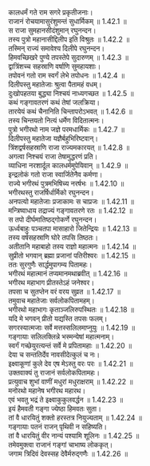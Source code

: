 

  
कालधर्मं गते राम सगरे प्रकृतीजनाः।  
राजानं रोचयामासुरंशुमन्तं सुधार्मिकम् ॥ 1.42.1 ॥   
स राजा सुमहानसीदंशुमान् रघुनन्दन।  
तस्य पुत्रो महानासीद्दिलीप इति विश्रुतः ॥ 1.42.2 ॥   
तस्मिन् राज्यं समावेश्य दिलीपे रघुनन्दन।  
हिमवच्छिखरे पुण्ये तपस्तेपे सुदारुणम् ॥ 1.42.3 ॥   
द्वात्रिंशच्च सहस्राणि वर्षाणि सुमहायशाः।  
तपोवनं गतो राम स्वर्गं लेभे तपोधनः ॥ 1.42.4 ॥   
दिलीपस्तु महातेजाः श्रुत्वा पैतामहं वधम्।  
दुःखोपहतया बुद्ध्या निश्चयं नाध्यगच्छत ॥ 1.42.5 ॥   
कथं गङ्गावतरणं कथं तेषां जलक्रिया।  
तारयेयं कथं चैनानिति चिन्तापरोऽभवत् ॥ 1.42.6 ॥   
तस्य चिन्तयतो नित्यं धर्मेण विदितात्मनः।  
पुत्रो भगीरथो नाम जज्ञे परमधार्मिकः ॥ 1.42.7 ॥   
दिलीपस्तु महातेजा यज्ञैर्बहुभिरिष्टवान्।  
त्रिंशद्वर्षसहस्राणि राजा राज्यमकारयत् ॥ 1.42.8 ॥   
अगत्वा निश्चयं राजा तेषामुद्धरणं प्रति।  
व्याधिना नरशार्दूल कालधर्ममुपेयिवान् ॥ 1.42.9 ॥   
इन्द्रलोकं गतो राजा स्वार्जितेनैव कर्मणा।  
राज्ये भगीरथं पुत्रमभिषिच्य नरर्षभः ॥ 1.42.10 ॥   
भगीरथस्तु राजर्षिर्धार्मिको रघुनन्दन।  
अनपत्यो महातेजाः प्रजाकामः स चाप्रजः ॥ 1.42.11 ॥   
मन्त्रिष्वाधाय तद्राज्यं गङ्गावतरणे रतः ॥ 1.42.12 ॥   
स तपो दीर्घमातिष्ठद्गोकर्णे रघुनन्दन।  
ऊर्ध्वबाहुः पञ्चतपा मासाहारो जितेन्द्रियः ॥ 1.42.13 ॥   
तस्य वर्षसहस्राणि घोरे तपसि तिष्ठतः।  
अतीतानि महाबाहो तस्य राज्ञो महात्मनः ॥ 1.42.14 ॥   
सुप्रीतो भगवान् ब्रह्मा प्रजानां पतिरीश्वरः ॥ 1.42.15 ॥   
ततः सुरगुणैः सार्द्धमुपागम्य पितामहः।  
भगीरथं महात्मानं तप्यमानमथाब्रवीत् ॥ 1.42.16 ॥   
भगीरथ महाभाग प्रीतस्तेऽहं जनेश्वर।  
तपसा च सुतप्तेन वरं वरय सुव्रत ॥ 1.42.17 ॥   
तमुवाच महातेजाः सर्वलोकपितामहम्।  
भगीरथो महाभागः कृताञ्जलिरुपस्थितः ॥ 1.42.18 ॥   
यदि मे भगवन् प्रीतो यद्यस्ति तपसः फलम्।  
सगरस्यात्मजाः सर्वे मत्तस्सलिलमाप्नुयुः ॥ 1.42.19 ॥   
गङ्गायाः सलिलक्लिन्ने भस्मन्येषां महात्मनाम्।  
स्वर्गं गच्छेयुरत्यन्तं सर्वे मे प्रपितामहाः ॥ 1.42.20 ॥   
देया च सन्ततिर्देव नावसीदेत्कुलं च नः।  
इक्ष्वाकूणां कुले देव एष मेऽस्तु वरः परः ॥ 1.42.21 ॥   
उक्तवाक्यं तु राजानं सर्वलोकपितामहः।  
प्रत्युवाच शुभां वाणीं मधुरां मधुराक्षराम् ॥ 1.42.22 ॥   
मनोरथो महानेष भगीरथ महारथ।  
एवं भवतु भद्रं ते इक्ष्वाकुकुलवर्द्धन ॥ 1.42.23 ॥   
इयं हैमवती गङ्गा ज्येष्ठा हिमवतः सुता।  
तां वै धारयितुं शक्तो हरस्तत्र नियुज्यताम् ॥ 1.42.24 ॥   
गङ्गायाः पतनं राजन् पृथिवी न सहिष्यति।  
तां वै धारयितुं वीर नान्यं पश्यामि शूलिनः ॥ 1.42.25 ॥   
तमेवमुक्त्वा राजानं गङ्गां चाभाष्य लोककृत्।  
जगाम त्रिदिवं देवस्सह देवैर्मरुद्गणैः ॥ 1.42.26 ॥   
